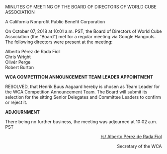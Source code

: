 <div class="text-center">
MINUTES OF MEETING OF THE BOARD OF DIRECTORS OF WORLD CUBE ASSOCIATION

A California Nonprofit Public Benefit Corporation
</div>

On October 07, 2018 at 10:01 a.m. PST, the Board of Directors of World Cube Association (the “Board”) met for a regular meeting via Google Hangouts. The following directors were present at the meeting:

<div class="text-center">
Alberto Pérez de Rada Fiol <br>
Chris Wright <br>
Olivér Perge <br>
Robert Burton <br>
</div>

<b class="text-center">WCA COMPETITION ANNOUNCEMENT TEAM LEADER APPOINTMENT</b>

RESOLVED, that Henrik Buus Aagaard hereby is chosen as Team Leader for the WCA Competition Announcement Team. The Board will submit its selection for the sitting Senior Delegates and Committee Leaders to confirm or reject it.

<b class="text-center">ADJOURNMENT</b>

There being no further business, the meeting was adjourned at 10:02 a.m. PST

<div style="text-align: right;">
<span style="text-decoration: underline;">/s/ Alberto Pérez de Rada Fiol</span>

Secretary of the WCA
</div>
